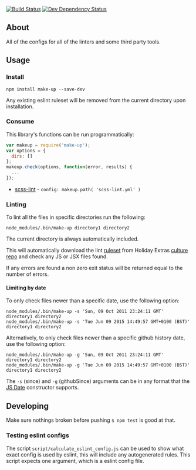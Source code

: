 [![Build Status](https://travis-ci.org/holidayextras/make-up.svg)](https://travis-ci.org/holidayextras/make-up)
[![Dev Dependency Status](https://david-dm.org/holidayextras/make-up/dev-status.png)](https://david-dm.org/holidayextras/make-up#info=devDependencies&view=table)

## About

All of the configs for all of the linters and some third party tools.

## Usage

### Install

    npm install make-up --save-dev

Any existing eslint ruleset will be removed from the current directory upon installation.

### Consume

This library's functions can be run programmatically:

```javascript
var makeup = require('make-up');
var options = {
  dirs: []
};
makeup.check(options, function(error, results) {
  ...
});
```

* [scss-lint](https://github.com/ahmednuaman/grunt-scss-lint) - `config: makeup.path( 'scss-lint.yml' )`


### Linting

To lint all the files in specific directories run the following:

    node_modules/.bin/make-up directory1 directory2

The current directory is always automatically included.

This will automatically download the lint [ruleset](https://github.com/holidayextras/culture/blob/linting/.eslintrc) from Holiday Extras [culture repo](https://github.com/holidayextras/culture)
and check any JS or JSX files found.

If any errors are found a non zero exit status will be returned equal to the number of errors.

#### Limiting by date

To only check files newer than a specific date, use the following option:

    node_modules/.bin/make-up -s 'Sun, 09 Oct 2011 23:24:11 GMT' directory1 directory2
    node_modules/.bin/make-up -s 'Tue Jun 09 2015 14:49:57 GMT+0100 (BST)' directory1 directory2

Alternatively, to only check files newer than a specific github history date, use the following option:

    node_modules/.bin/make-up -g 'Sun, 09 Oct 2011 23:24:11 GMT' directory1 directory2
    node_modules/.bin/make-up -g 'Tue Jun 09 2015 14:49:57 GMT+0100 (BST)' directory1 directory2

The `-s` (since) and `-g` (githubSince) arguments can be in any format that the [JS Date](https://developer.mozilla.org/en/docs/Web/JavaScript/Reference/Global_Objects/Date) constructor supports.

## Developing

Make sure nothings broken before pushing `$ npm test` is good at that.

### Testing eslint configs

The script `script/calculate_eslint_config.js` can be used to show what exact config is used by eslint, this will include any autogenerated rules. This
script expects one argument, which is a eslint config file.
